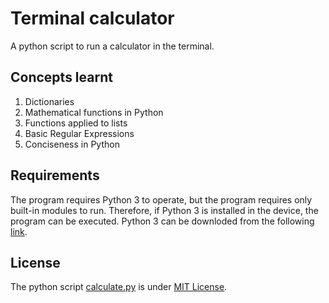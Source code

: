 # Terminal calculator

A python script to run a calculator in the terminal.

## Concepts learnt

1. Dictionaries
2. Mathematical functions in Python
3. Functions applied to lists
4. Basic Regular Expressions
5. Conciseness in Python

## Requirements

The program requires Python 3 to operate, but the program requires only built-in modules to run. Therefore, if Python 3 is installed in the device, the program can be executed. Python 3 can be downloded from the following [link](https://www.python.org/downloads/).

## License

The python script [calculate.py](https://github.com/Suhana66/Terminal-calculator/blob/master/calculate.py) is under [MIT License](https://choosealicense.com/licenses/mit/).
